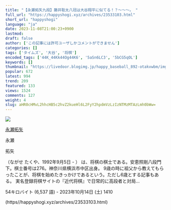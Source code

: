 ```yaml
---
title: "【永瀬拓矢九段】藤井聡太八冠は大谷翔平に似てる！？～～～。 "
full_url: "https://happyshogi.xyz/archives/23533103.html"
short_url: "happyshogi"
language: "ja"
date: 2023-11-08T21:00:23+0900
lastmod: 
draft: false
author: ['この記事には許可ユーザしかコメントができません']
categories: []
tags: ['タイムズ', '大谷', '将棋']
encoded_tags: ['44K_44Kk44Og44K6', '5aSn6LC3', '5bCG5qOL']
keywords: []
thumbnail: "https://livedoor.blogimg.jp/happy_baseball_892-otakvwbm/imgs/5/6/562a0ad1-s.png"
popular: 672
latest: 994
trend: 209
featured: 133
views: 1524
comments: 127
weight: 4
slug: aHR0cHMvL2hhcHB5c2hvZ2kueHl6L2FyY2hpdmVzLzIzNTMzMTAzLmh0bWw=
---
```


![](https://livedoor.blogimg.jp/happy_baseball_892-otakvwbm/imgs/5/6/562a0ad1-s.png)

<div><a title='永瀬拓矢' href='https//ja.wikipedia.org/wiki/%E6%B0%B8%E7%80%AC%E6%8B%93%E7%9F%A2' target='_blank'><p>永瀬拓矢</p></a> <p class='searchresult'><p>永瀬</p> <p>拓矢</p>（ながせ たくや、1992年9月5日 - ） は、将棋の棋士である。安恵照剛八段門下。棋士番号は276。神奈川県横浜市中区出身。 9歳の時に祖父から教えてもらったことが、将棋を始めたきっかけであるという。ただし6歳とする記事もある。 実名登録将棋サイトの『近代将棋』で日常的に高段者と対局…</p> <p class='mw-search-result-data'>54キロバイト (6,537 語) - 2023年10月14日 (土) 1410</p></div>

(https//happyshogi.xyz/archives/23533103.html)
